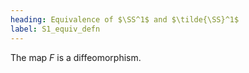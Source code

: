```yaml
---
heading: Equivalence of $\SS^1$ and $\tilde{\SS}^1$
label: S1_equiv_defn
---
```


The map $F$ is a diffeomorphism.
